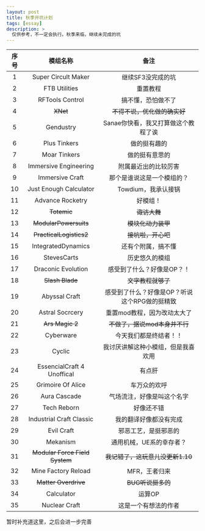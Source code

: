 ```yaml
---
layout: post
title: 秋季开坑计划
tags: [essay]
description: >
  仅供参考，不一定会执行。秋季来临，继续未完成的坑
---
```


| 序号 | 模组名称 | 备注 |
| :----: | :-----: | :----: |
| 1 | Super Circult Maker | 继续SF3没完成的坑 |
| 2 | FTB Utilities | 重置教程 |
| 3 | RFTools Control | 搞不懂，恐怕做不了 |
| 4 | ~~XNet~~ | ~~不得不说，优化做的确实好~~ |
| 5 | Gendustry | Sanae你快看，我又打算做这个教程了诶 |
| 6 | Plus Tinkers | 做的挺有趣的 |
| 7 | Moar Tinkers | 做的挺有意思的 |
| 8 | Immersive Engineering | 附属最近出的比较厉害 |
| 9 | Immersive Craft | 那个是谁说这是一个模组的？ |
| 10 | Just Enough Calculator | Towdium，我承认接锅 |
| 11 | Advance Rocketry | 好模组！ |
| 12 | ~~Totemic~~ | ~~诹访大舞~~ |
| 13 | ~~ModularPowersuits~~ | ~~模块化动力装甲~~ |
| 14 | ~~PracticalLogistics2~~ | ~~接坑啦，开心吧~~ |
| 15 | IntegratedDynamics | 还有个附属，搞不懂 |
| 16 | StevesCarts | 历史悠久的模组 |
| 17 | Draconic Evolution | 感受到了什么？好像是OP？！ |
| 18 | ~~Slash Blade~~ | ~~文字教程就够了~~ |
| 19 | Abyssal Craft | 感受到了什么？好像是OP？听说这个RPG做的挺精致 |
| 20 | Astral Socrcery | 重置mod教程，因为改动太大了 |
| 21 | ~~Ars Magic 2~~ | ~~不做了，据说mod本身并不行~~ |
| 22 | Cyberware | 今天我们都是终结者！！ |
| 23 | Cyclic | 我讨厌讲解这种小模组，但是我喜欢用 |
| 24 | EssencialCraft 4 Unoffical | 有点肝 |
| 25 | Grimoire Of Alice | 车万众的欢呼 |
| 26 | Aura Cascade | 气场流注，好像是叫这个名字 |
| 27 | Tech Reborn | 好像还不错 |
| 28 | Industrial Craft Classic | 我的翻译好像都没有完成 |
| 29 | Evil Craft | 邪恶工艺，是挺邪恶的 |
| 30 | Mekanism | 通用机械，UE系的幸存者？ |
| 31 | ~~Modular Force Field System~~ | ~~我记错了，这玩意儿没更新1.10~~ |
| 32 | Mine Factory Reload | MFR，王者归来 |
| 33 | ~~Matter Overdrive~~ | ~~BUG听说挺多的~~ |
| 34 | Calculator | 运算OP |
| 35 | Nuclear Craft | 这是一个有想法的作者 |

暂时补充道这里，之后会进一步完善
